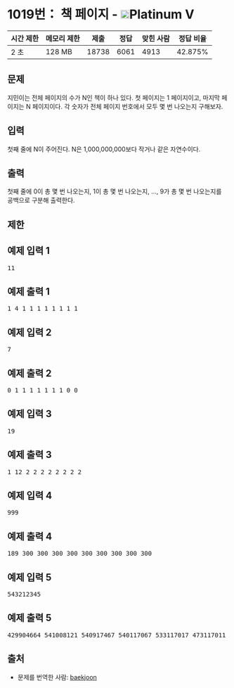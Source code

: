 # 1019번： 책 페이지 - <img src="https://static.solved.ac/tier_small/16.svg" style="height:20px" />Platinum V


| 시간 제한 | 메모리 제한 | 제출 | 정답 | 맞힌 사람 | 정답 비율 |
| --- | --- | --- | --- | --- | --- |
| 2 초 | 128 MB | 18738 | 6061 | 4913 | 42.875% |


## 문제


지민이는 전체 페이지의 수가 N인 책이 하나 있다. 첫 페이지는 1 페이지이고, 마지막 페이지는 N 페이지이다. 각 숫자가 전체 페이지 번호에서 모두 몇 번 나오는지 구해보자.




## 입력


첫째 줄에 N이 주어진다. N은 1,000,000,000보다 작거나 같은 자연수이다.




## 출력


첫째 줄에 0이 총 몇 번 나오는지, 1이 총 몇 번 나오는지, ..., 9가 총 몇 번 나오는지를 공백으로 구분해 출력한다.




## 제한




## 예제 입력 1


<pre>11
</pre>


## 예제 출력 1


<pre>1 4 1 1 1 1 1 1 1 1
</pre>




## 예제 입력 2


<pre>7
</pre>


## 예제 출력 2


<pre>0 1 1 1 1 1 1 1 0 0
</pre>




## 예제 입력 3


<pre>19
</pre>


## 예제 출력 3


<pre>1 12 2 2 2 2 2 2 2 2
</pre>




## 예제 입력 4


<pre>999
</pre>


## 예제 출력 4


<pre>189 300 300 300 300 300 300 300 300 300
</pre>




## 예제 입력 5


<pre>543212345
</pre>


## 예제 출력 5


<pre>429904664 541008121 540917467 540117067 533117017 473117011 429904664 429904664 429904664 429904664
</pre>






## 출처


- 문제를 번역한 사람: [baekjoon](/user/baekjoon)




